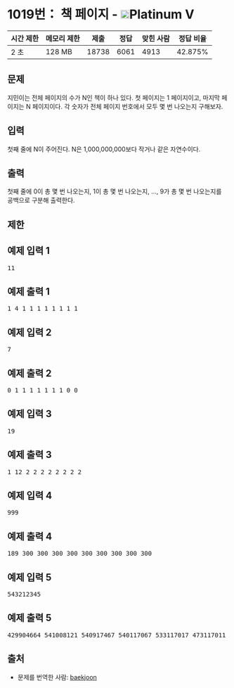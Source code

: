 # 1019번： 책 페이지 - <img src="https://static.solved.ac/tier_small/16.svg" style="height:20px" />Platinum V


| 시간 제한 | 메모리 제한 | 제출 | 정답 | 맞힌 사람 | 정답 비율 |
| --- | --- | --- | --- | --- | --- |
| 2 초 | 128 MB | 18738 | 6061 | 4913 | 42.875% |


## 문제


지민이는 전체 페이지의 수가 N인 책이 하나 있다. 첫 페이지는 1 페이지이고, 마지막 페이지는 N 페이지이다. 각 숫자가 전체 페이지 번호에서 모두 몇 번 나오는지 구해보자.




## 입력


첫째 줄에 N이 주어진다. N은 1,000,000,000보다 작거나 같은 자연수이다.




## 출력


첫째 줄에 0이 총 몇 번 나오는지, 1이 총 몇 번 나오는지, ..., 9가 총 몇 번 나오는지를 공백으로 구분해 출력한다.




## 제한




## 예제 입력 1


<pre>11
</pre>


## 예제 출력 1


<pre>1 4 1 1 1 1 1 1 1 1
</pre>




## 예제 입력 2


<pre>7
</pre>


## 예제 출력 2


<pre>0 1 1 1 1 1 1 1 0 0
</pre>




## 예제 입력 3


<pre>19
</pre>


## 예제 출력 3


<pre>1 12 2 2 2 2 2 2 2 2
</pre>




## 예제 입력 4


<pre>999
</pre>


## 예제 출력 4


<pre>189 300 300 300 300 300 300 300 300 300
</pre>




## 예제 입력 5


<pre>543212345
</pre>


## 예제 출력 5


<pre>429904664 541008121 540917467 540117067 533117017 473117011 429904664 429904664 429904664 429904664
</pre>






## 출처


- 문제를 번역한 사람: [baekjoon](/user/baekjoon)




